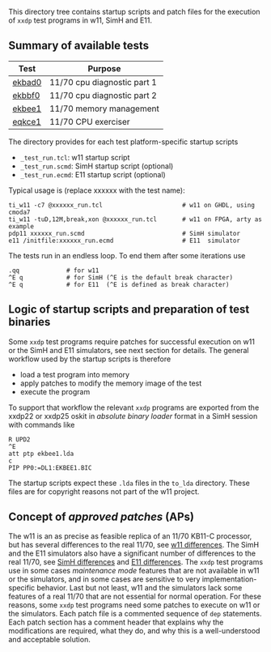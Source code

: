 This directory tree contains startup scripts and patch files for the
execution of `xxdp` test programs in w11, SimH and E11.

## Summary of available tests

| Test | Purpose |
| ---- | ------- |
| [ekbad0](ekbad0_README.md) | 11/70 cpu diagnostic part 1 |
| [ekbbf0](ekbbf0_README.md) | 11/70 cpu diagnostic part 2 |
| [ekbee1](ekbee1_README.md) | 11/70 memory management |
| [eqkce1](eqkce1_README.md) | 11/70 CPU exerciser |

The directory provides for each test platform-specific startup scripts
- `_test_run.tcl`: w11 startup script
- `_test_run.scmd`: SimH startup script (optional)
- `_test_run.ecmd`: E11 startup script (optional)

Typical usage is (replace xxxxxx with the test name):
```
ti_w11 -c7 @xxxxxx_run.tcl                      # w11 on GHDL, using cmoda7
ti_w11 -tuD,12M,break,xon @xxxxxx_run.tcl       # w11 on FPGA, arty as example
pdp11 xxxxxx_run.scmd                           # SimH simulator
e11 /initfile:xxxxxx_run.ecmd                   # E11  simulator
```
The tests run in an endless loop. To end them after some iterations use
```
.qq             # for w11
^E q            # for SimH (^E is the default break character)
^E q            # for E11  (^E is defined as break character)
```

## Logic of startup scripts and preparation of test binaries
Some `xxdp` test programs require patches for successful execution on
w11 or the SimH and E11 simulators, see next section for details.
The general workflow used by the startup scripts is therefore
- load a test program into memory
- apply patches to modify the memory image of the test
- execute the program

To support that workflow the relevant `xxdp` programs are exported from the
xxdp22 or xxdp25 oskit in _absolute binary loader_ format in a SimH session
with commands like
```
R UPD2
^E
att ptp ekbee1.lda
c
PIP PP0:=DL1:EKBEE1.BIC
```

The startup scripts expect these `.lda` files in the `to_lda` directory.
These files are for copyright reasons not part of the w11 project.

## Concept of _approved patches_ (APs)
The w11 is an as precise as feasible replica of an 11/70 KB11-C processor, but
has several differences to the real 11/70, see
[w11 differences](../../doc/w11a_known_differences.md).
The SimH and the E11 simulators also have a significant number of differences
to the real 11/70,
see [SimH differences](../../doc/simh_diff_summary.md)
and [E11 differences](../../doc/e11_diff_summary.md).
The `xxdp` test programs use in some cases _maintenance mode_ features that
are not available in w11 or the simulators, and in some cases are sensitive
to very implementation-specific behavior.
Last but not least, w11 and the simulators lack some features of a real 11/70
that are not essential for normal operation.
For these reasons, some `xxdp` test programs need some patches to execute on
w11 or the simulators. Each patch file is a commented sequence of `dep`
statements. Each patch section has a comment header that explains why the
modifications are required, what they do, and why this is a well-understood
and acceptable solution.
